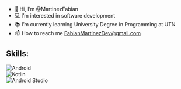 - 👋 Hi, I’m @MartinezFabian
- 💻 I’m interested in software development
- 📚 I’m currently learning University Degree in Programming at UTN 
- 📫 How to reach me FabianMartinezDev@gmail.com

## Skills:
![Android](https://img.shields.io/badge/Android-3DDC84?style=for-the-badge&logo=android&logoColor=white&labelColor=101010)</br>
![Kotlin](https://img.shields.io/badge/Kotlin-F26100?style=for-the-badge&logo=kotlin&logoColor=white&labelColor=101010)</br>
![Android Studio](https://img.shields.io/badge/Android_Studio-3DDC84?style=for-the-badge&logo=android-studio&logoColor=white&labelColor=101010)</br>

<!---
MartinezFabian/MartinezFabian is a ✨ special ✨ repository because its `README.md` (this file) appears on your GitHub profile.
You can click the Preview link to take a look at your changes.
--->
